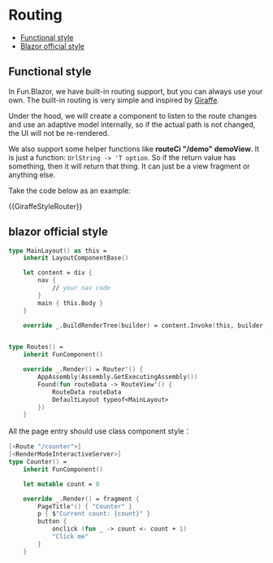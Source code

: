 # Routing

- [Functional style](./routing/#functional-style)
- [Blazor official style](./routing/#blazor-official-style)

## Functional style

In Fun.Blazor, we have built-in routing support, but you can always use your own. The built-in routing is very simple and inspired by [Giraffe](https://github.com/giraffe-fsharp/Giraffe).

Under the hood, we will create a component to listen to the route changes and use an adaptive model internally, so if the actual path is not changed, the UI will not be re-rendered.

We also support some helper functions like **routeCi "/demo" demoView**. It is just a function: `UrlString -> 'T option`. So if the return value has something, then it will return that thing. It can just be a view fragment or anything else.

Take the code below as an example:

{{GiraffeStyleRouter}}

## blazor official style

```fsharp
type MainLayout() as this =
    inherit LayoutComponentBase()

    let content = div {
        nav {
            // your nav code
        }
        main { this.Body }
    }

    override _.BuildRenderTree(builder) = content.Invoke(this, builder, 0) |> ignore


type Routes() =
    inherit FunComponent()

    override _.Render() = Router'() {
        AppAssembly(Assembly.GetExecutingAssembly())
        Found(fun routeData -> RouteView'() {
            RouteData routeData
            DefaultLayout typeof<MainLayout>
        })
    }
```

All the page entry should use class component style：

```fsharp
[<Route "/counter">]
[<RenderModeInteractiveServer>]
type Counter() =
    inherit FunComponent()

    let mutable count = 0

    override _.Render() = fragment {
        PageTitle'() { "Counter" }
        p { $"Current count: {count}" }
        button {
            onclick (fun _ -> count <- count + 1)
            "Click me"
        }
    }
```

